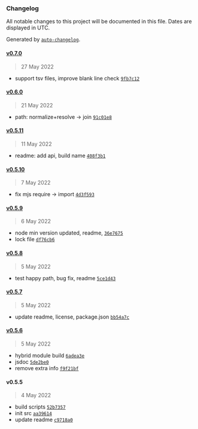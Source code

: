 ### Changelog

All notable changes to this project will be documented in this file. Dates are displayed in UTC.

Generated by [`auto-changelog`](https://github.com/CookPete/auto-changelog).

#### [v0.7.0](https://github.com/adotland/fssf/compare/v0.6.0...v0.7.0)

> 27 May 2022

- support tsv files, improve blank line check [`9fb7c12`](https://github.com/adotland/fssf/commit/9fb7c1244198367c124adc24dbde940a49c2cb6a)

#### [v0.6.0](https://github.com/adotland/fssf/compare/v0.5.11...v0.6.0)

> 21 May 2022

- path: normalize+resolve -&gt; join [`91c01e8`](https://github.com/adotland/fssf/commit/91c01e877923dfee5fb6cac808d0de71da5ce976)

#### [v0.5.11](https://github.com/adotland/fssf/compare/v0.5.10...v0.5.11)

> 11 May 2022

- readme: add api, build name [`408f3b1`](https://github.com/adotland/fssf/commit/408f3b1ac2058c3436bbc07457a12999036328d1)

#### [v0.5.10](https://github.com/adotland/fssf/compare/v0.5.9...v0.5.10)

> 7 May 2022

- fix mjs require -&gt; import [`4d3f593`](https://github.com/adotland/fssf/commit/4d3f5932545d39d792601bae2ae2453814117f19)

#### [v0.5.9](https://github.com/adotland/fssf/compare/v0.5.8...v0.5.9)

> 6 May 2022

- node min version updated, readme, [`36e7675`](https://github.com/adotland/fssf/commit/36e767520f08457fd4e2bbef4ea4be97bda2b009)
- lock file [`df76cb6`](https://github.com/adotland/fssf/commit/df76cb6dcec55c02937256a9976b0b6614eb25c8)

#### [v0.5.8](https://github.com/adotland/fssf/compare/v0.5.7...v0.5.8)

> 5 May 2022

- test happy path, bug fix, readme [`5ce1d43`](https://github.com/adotland/fssf/commit/5ce1d43cfab7b9377dc23ad9d91df08c3deff13a)

#### [v0.5.7](https://github.com/adotland/fssf/compare/v0.5.6...v0.5.7)

> 5 May 2022

- update readme, license, package.json [`bb54a7c`](https://github.com/adotland/fssf/commit/bb54a7c756ef7eadf1aedd871084f74c1b2e2bf5)

#### [v0.5.6](https://github.com/adotland/fssf/compare/v0.5.5...v0.5.6)

> 5 May 2022

- hybrid module build [`6adea3e`](https://github.com/adotland/fssf/commit/6adea3e1b26a3b5e7aa83970156795558121c447)
- jsdoc [`5de2be0`](https://github.com/adotland/fssf/commit/5de2be04ea205145fdd519ea666c0278b1222df2)
- remove extra info [`f9f21bf`](https://github.com/adotland/fssf/commit/f9f21bffc5347c780eaac020f8ff59bb368aacea)

#### v0.5.5

> 4 May 2022

- build scripts [`52b7357`](https://github.com/adotland/fssf/commit/52b7357c4310cf3529cf38750ce5bf36cb651596)
- init src [`aa39614`](https://github.com/adotland/fssf/commit/aa396140c28eff472f286bfcaa31ee5c9ae5a336)
- update readme [`c9718a0`](https://github.com/adotland/fssf/commit/c9718a05ed8912116654fb34830728c385514be2)
